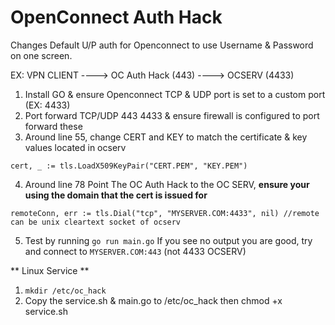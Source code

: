 # OpenConnect Auth Hack
Changes Default U/P auth for Openconnect to use Username &amp; Password on one screen.

EX: VPN CLIENT ----> OC Auth Hack (443) ----> OCSERV (4433)

1. Install GO & ensure Openconnect TCP & UDP port is set to a custom port (EX: 4433)
2. Port forward TCP/UDP 443 4433 & ensure firewall is configured to port forward these
3. Around line 55, change CERT and KEY to match the certificate & key values located in ocserv

```cert, _ := tls.LoadX509KeyPair("CERT.PEM", "KEY.PEM")```

4. Around line 78 Point The OC Auth Hack to the OC SERV, **ensure your using the domain that the cert is issued for**

```remoteConn, err := tls.Dial("tcp", "MYSERVER.COM:4433", nil) //remote can be unix cleartext socket of ocserv```

5. Test by running ```go run main.go``` If you see no output you are good, try and connect to ```MYSERVER.COM:443``` (not 4433 OCSERV)

** Linux Service **

1. ```mkdir /etc/oc_hack```
2. Copy the service.sh & main.go to /etc/oc_hack then chmod +x service.sh
